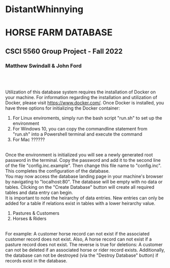 # DistantWhinnying
<h1>HORSE FARM DATABASE</h1>
<h2>CSCI 5560 Group Project - Fall 2022</h2>
<h3>Matthew Swindall & John Ford</h3>
<br><br>
<p>
Utilization of this database system requires the installation of Docker on your machine. For information regarding the installation and 
utilization of Docker, please visit <a href="https://www.docker.com/">https://www.docker.com/</a>. Once Docker is installed, you have three
options for initializing the Docker container:<br>

<ol>
	<li>For Linux enviroments, simply run the bash script "run.sh" to set up the environment</li>
	<li>For Windows 10, you can copy the commandline statement from "run.sh" into a Powershell terminal and execute the command</li>
	<li>For Mac ??????</li>
</ol>
<br>
Once the environment is initialized you will see a newly generated root password in the terminal. Copy the password
and add it to the second line of the file "config.inc.example". Then change this file name to "config.inc". This completes
the configuration of the database.
<br>
You may now access the database landing page in your machine's browser by navigating to "localhost:80". The database will be 
empty with no data or tables. Clicking on the "Create Database" button will create all required tables and data entry can begin.
<br>
It is important to note the heirarchy of data entries. New entries can only be added for a table if relations exist in tables with 
a lower heirarchy value.
<br>
<ol>
	<li>Pastures & Customers</li>
	<li>Horses & Riders</li>
</ol>
<br>
For example: A customer horse record can not exist if the associated customer record does not exist. Also, A horse record 
can not exist if a pasture record does not exist. The reverse is true for deletions: A customer can not be deleted if an associated 
horse or rider record exists. Additionally, the database can not be destroyed (via the "Destroy Database" button) if records exist
in the database. 
	

</p>
